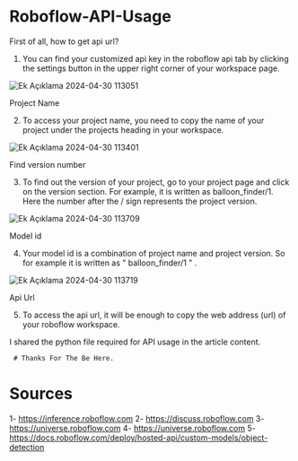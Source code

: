 # Roboflow-API-Usage

First of all, how to get api url?

  1) You can find your customized api key in the roboflow api tab by clicking the settings button in the upper right corner of your workspace page.
     
![Ek Açıklama 2024-04-30 113051](https://github.com/Poyqraz/Roboflow-API-Using/assets/48729799/0b031cca-33f2-4b9f-8ae4-96403e8f0eec)

Project Name

  2) To access your project name, you need to copy the name of your project under the projects heading in your workspace.
  
![Ek Açıklama 2024-04-30 113401](https://github.com/Poyqraz/Roboflow-API-Using/assets/48729799/c85d2a6c-bdbb-488c-83ab-c06eac2bb08c)

Find version number

  3) To find out the version of your project, go to your project page and click on the version section. For example, it is written as balloon_finder/1. Here the number after the / sign represents the project version.
  
  ![Ek Açıklama 2024-04-30 113709](https://github.com/Poyqraz/Roboflow-API-Using/assets/48729799/28a391f5-c61e-464f-b84b-5dd6afb7c619) 

Model id

  4) Your model id is a combination of project name and project version. So for example it is written as " balloon_finder/1 " .
  
![Ek Açıklama 2024-04-30 113719](https://github.com/Poyqraz/Roboflow-API-Using/assets/48729799/a58f3003-5ff2-473e-a56f-1620382ef342)

Api Url

  5) To access the api url, it will be enough to copy the web address (url) of your roboflow workspace.

I shared the python file required for API usage in the article content.

     # Thanks For The Be Here.

# Sources

1- https://inference.roboflow.com
2- https://discuss.roboflow.com
3- https://universe.roboflow.com
4- https://universe.roboflow.com
5- https://docs.roboflow.com/deploy/hosted-api/custom-models/object-detection

